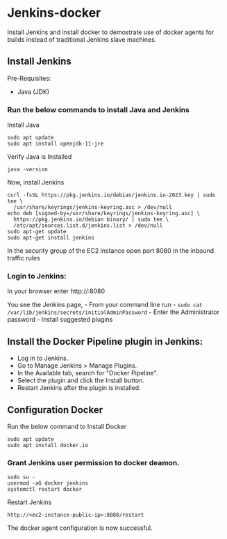 # Jenkins-docker
Install Jenkins and install docker to demostrate use of docker agents for builds instead of traditional Jenkins slave machines.

## Install Jenkins
Pre-Requisites:
 - Java (JDK)

### Run the below commands to install Java and Jenkins

Install Java

```
sudo apt update
sudo apt install openjdk-11-jre
```

Verify Java is Installed

```
java -version
```

Now, install Jenkins

```
curl -fsSL https://pkg.jenkins.io/debian/jenkins.io-2023.key | sudo tee \
  /usr/share/keyrings/jenkins-keyring.asc > /dev/null
echo deb [signed-by=/usr/share/keyrings/jenkins-keyring.asc] \
  https://pkg.jenkins.io/debian binary/ | sudo tee \
  /etc/apt/sources.list.d/jenkins.list > /dev/null
sudo apt-get update
sudo apt-get install jenkins
```
In the security group of the EC2 instance open port 8080 in the inbound traffic rules

### Login to Jenkins:

In your browser enter http://<ec2-instance-public-ip-address>:8080 
  
You see the Jenkins page, 
      - From your command line run - `sudo cat /var/lib/jenkins/secrets/initialAdminPassword`
      - Enter the Administrator password
      - Install suggested plugins
      
## Install the Docker Pipeline plugin in Jenkins:

   - Log in to Jenkins.
   - Go to Manage Jenkins > Manage Plugins.
   - In the Available tab, search for "Docker Pipeline".
   - Select the plugin and click the Install button.
   - Restart Jenkins after the plugin is installed.
     
## Configuration Docker

Run the below command to Install Docker

```
sudo apt update
sudo apt install docker.io
```
 
### Grant Jenkins user permission to docker deamon.

```
sudo su - 
usermod -aG docker jenkins
systemctl restart docker
```

Restart Jenkins

```
http://<ec2-instance-public-ip>:8080/restart
```

The docker agent configuration is now successful.
